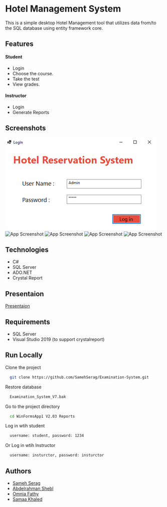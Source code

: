 
# Hotel Management System

This is a simple desktop Hotel Management tool that utilizes data from/to the SQL database using entity framework core.



## Features
#### Student
- Login                   
- Choose the course.
- Take the test      
- View grades.

#### Instructor
- Login                   
- Generate Reports


## Screenshots

![App Screenshot](/Images/login.PNG?raw=true "Log In")
![App Screenshot](/Images/choose.PNG?raw=true "Choose")
![App Screenshot](/Images/selectExam.PNG?raw=true "Select Exam")
![App Screenshot](/Images/exam.PNG?raw=true "Exam Random 10 Quastions")
![App Screenshot](/Images/report.png?raw=true "Reports to be Generate by Instructor")


## Technologies
- C#
- SQL Server
- ADO.NET
- Crystal Report


## Presentaion

[Presentaion](https://prezi.com/view/APXmotcSkwVCZNfdszDU/)


## Requirements
- SQL Server
- Visual Studio 2019 (to support crystalreport)
## Run Locally

Clone the project

```bash
  git clone https://github.com/SamehSerag/Examination-System.git
```

Restore database

```bash
  Examination_System_V7.bak
```

Go to the project directory

```bash
  cd WinFormsApp1 V2.03 Reports
```

Log in wtih student

```bash
  username: student, password: 1234
```
Or Log in wtih Instructor

```bash
  username: insturctor, password: insturctor
```


## Authors

- [Sameh Serag](https://github.com/SamehSerage)
- [Abdelrahman Shebl](https://github.com/AbdelrahmanShebl1)
- [Omnia Fathy](https://github.com/omnia-fathy)
- [Samaa Khaled](https://github.com/SamaaKH99)

